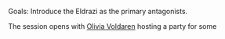 Goals: Introduce the Eldrazi as the primary antagonists.

The session opens with [Olivia Voldaren](https://mtg.fandom.com/wiki/Olivia_Voldaren) hosting a party for some 